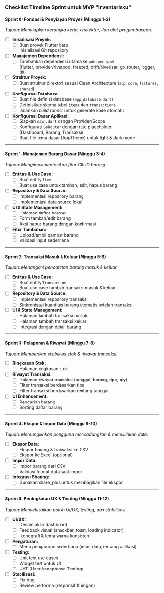 ### Checklist Timeline Sprint untuk MVP "Inventarisku"

#### Sprint 0: Fondasi & Penyiapan Proyek (Minggu 1-2)  
*Tujuan: Menyiapkan kerangka kerja, arsitektur, dan alat pengembangan.*

- [ ] **Inisialisasi Proyek:**
  - [ ] Buat proyek Flutter baru
  - [ ] Inisialisasi Git repository
- [ ] **Manajemen Dependensi:**
  - [ ] Tambahkan dependensi utama ke `pubspec.yaml`  
        (flutter, provider/riverpod, freezed, drift/hive/isar, go_router, logger, dll)
- [ ] **Struktur Proyek:**
  - [ ] Buat struktur direktori sesuai Clean Architecture (`app`, `core`, `features`, `shared`)
- [ ] **Konfigurasi Database:**
  - [ ] Buat file definisi database (`app_database.dart`)
  - [ ] Definisikan skema tabel `items` dan `transactions`
  - [ ] Jalankan *build runner* untuk generate kode otomatis
- [ ] **Konfigurasi Dasar Aplikasi:**
  - [ ] Siapkan `main.dart` dengan Provider/Scope
  - [ ] Konfigurasi `GoRouter` dengan rute placeholder  
        (Dashboard, Barang, Transaksi)
  - [ ] Buat file tema dasar (AppTheme) untuk light & dark mode

---

#### Sprint 1: Manajemen Barang Dasar (Minggu 3-4)  
*Tujuan: Mengimplementasikan fitur CRUD barang.*

- [ ] **Entitas & Use Case:**
  - [ ] Buat entity `Item`
  - [ ] Buat use case untuk tambah, edit, hapus barang
- [ ] **Repository & Data Source:**
  - [ ] Implementasi repository barang
  - [ ] Implementasi data source lokal
- [ ] **UI & State Management:**
  - [ ] Halaman daftar barang
  - [ ] Form tambah/edit barang
  - [ ] Aksi hapus barang dengan konfirmasi
- [ ] **Fitur Tambahan:**
  - [ ] Upload/ambil gambar barang
  - [ ] Validasi input sederhana

---

#### Sprint 2: Transaksi Masuk & Keluar (Minggu 5-6)  
*Tujuan: Menangani pencatatan barang masuk & keluar.*

- [ ] **Entitas & Use Case:**
  - [ ] Buat entity `Transaction`
  - [ ] Buat use case tambah transaksi masuk & keluar
- [ ] **Repository & Data Source:**
  - [ ] Implementasi repository transaksi
  - [ ] Sinkronisasi kuantitas barang otomatis setelah transaksi
- [ ] **UI & State Management:**
  - [ ] Halaman tambah transaksi masuk
  - [ ] Halaman tambah transaksi keluar
  - [ ] Integrasi dengan detail barang

---

#### Sprint 3: Pelaporan & Riwayat (Minggu 7-8)  
*Tujuan: Memberikan visibilitas stok & riwayat transaksi.*

- [ ] **Ringkasan Stok:**
  - [ ] Halaman ringkasan stok
- [ ] **Riwayat Transaksi:**
  - [ ] Halaman riwayat transaksi (tanggal, barang, tipe, qty)
  - [ ] Filter transaksi berdasarkan tipe
  - [ ] Filter transaksi berdasarkan rentang tanggal
- [ ] **UI Enhancement:**
  - [ ] Pencarian barang
  - [ ] Sorting daftar barang

---

#### Sprint 4: Ekspor & Impor Data (Minggu 9-10)  
*Tujuan: Memungkinkan pengguna mencadangkan & memulihkan data.*

- [ ] **Ekspor Data:**
  - [ ] Ekspor barang & transaksi ke CSV
  - [ ] Ekspor ke Excel (opsional)
- [ ] **Impor Data:**
  - [ ] Impor barang dari CSV
  - [ ] Validasi format data saat impor
- [ ] **Integrasi Sharing:**
  - [ ] Gunakan share_plus untuk membagikan file ekspor

---

#### Sprint 5: Peningkatan UX & Testing (Minggu 11-12)  
*Tujuan: Menyelesaikan polish UI/UX, testing, dan stabilisasi.*

- [ ] **UI/UX:**
  - [ ] Desain akhir dashboard
  - [ ] Feedback visual (snackbar, toast, loading indicator)
  - [ ] Ikonografi & tema warna konsisten
- [ ] **Pengaturan:**
  - [ ] Menu pengaturan sederhana (reset data, tentang aplikasi)
- [ ] **Testing:**
  - [ ] Unit test use cases
  - [ ] Widget test untuk UI
  - [ ] UAT (User Acceptance Testing)
- [ ] **Stabilisasi:**
  - [ ] Fix bug
  - [ ] Review performa (responsif & ringan)
